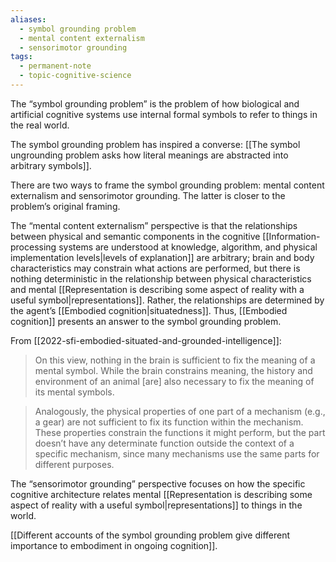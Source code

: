 ```yaml
---
aliases:
  - symbol grounding problem
  - mental content externalism
  - sensorimotor grounding
tags:
  - permanent-note
  - topic-cognitive-science
---
```

The “symbol grounding problem” is the problem of how biological and artificial cognitive systems use internal formal symbols to refer to things in the real world.

The symbol grounding problem has inspired a converse: [[The symbol ungrounding problem asks how literal meanings are abstracted into arbitrary symbols]].

There are two ways to frame the symbol grounding problem: mental content externalism and sensorimotor grounding. The latter is closer to the problem’s original framing.

The “mental content externalism” perspective is that the relationships between physical and semantic components in the cognitive [[Information-processing systems are understood at knowledge, algorithm, and physical implementation levels|levels of explanation]] are arbitrary; brain and body characteristics may constrain what actions are performed, but there is nothing deterministic in the relationship between physical characteristics and mental [[Representation is describing some aspect of reality with a useful symbol|representations]]. Rather, the relationships are determined by the agent’s [[Embodied cognition|situatedness]]. Thus, [[Embodied cognition]] presents an answer to the symbol grounding problem.

From [[2022-sfi-embodied-situated-and-grounded-intelligence]]:
>On this view, nothing in the brain is sufficient to fix the meaning of a mental symbol. While the brain constrains meaning, the history and environment of an animal \[are] also necessary to fix the meaning of its mental symbols.

>Analogously, the physical properties of one part of a mechanism (e.g., a gear) are not sufficient to fix its function within the mechanism. These properties constrain the functions it might perform, but the part doesn’t have any determinate function outside the context of a specific mechanism, since many mechanisms use the same parts for different purposes.

The “sensorimotor grounding” perspective focuses on how the specific cognitive architecture relates mental [[Representation is describing some aspect of reality with a useful symbol|representations]] to things in the world.

[[Different accounts of the symbol grounding problem give different importance to embodiment in ongoing cognition]].
